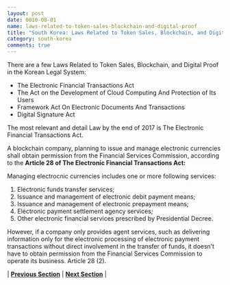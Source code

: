 ```yaml
---
layout: post
date: 0010-08-01
name: laws-related-to-token-sales-blockchain-and-digital-proof
title: "South Korea: Laws Related to Token Sales, Blockchain, and Digital Proof"
category: south-korea
comments: true
---
```


There are a few Laws Related to Token Sales, Blockchain, and Digital Proof in the Korean Legal System:

-	The Electronic Financial Transactions Act 
-	The Act on the Development of Cloud Computing And Protection of Its Users 
-	Framework Act On Electronic Documents And Transactions 
-	Digital Signature Act 

The most relevant and detail Law by the end of 2017 is The Electronic Financial Transactions Act.

A blockchain company, planning to issue and manage electronic currencies shall obtain permission from the Financial Services Commission, according to the **Article 28 of The Electronic Financial Transactions Act:**

Managing electrocnic currencies includes one or more following services:
1. Electronic funds transfer services;
2. Issuance and management of electronic debit payment means;
3. Issuance and management of electronic prepayment means;
4. Electronic payment settlement agency services;
5. Other electronic financial services prescribed by Presidential Decree.

However, if a company only provides agent services, such as delivering information only for the electronic processing of electronic payment transactions without direct involvement in the transfer of funds, it doesn’t have to obtain permission from the Financial Services Commission to operate its business. Article 28 (2).


| **[Previous Section]( https://neo-project.github.io/global-blockchain-compliance-hub//south-korea/south-korea-governing-by-law.html)** | **[Next Section]( https://neo-project.github.io/global-blockchain-compliance-hub//south-korea/south-korea-securities-related-laws.html)** |
